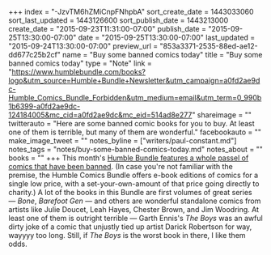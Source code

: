 +++
index = "-JzvTM6hZMiCnpFNhpbA"
sort_create_date = 1443033060
sort_last_updated = 1443126600
sort_publish_date = 1443213000
create_date = "2015-09-23T11:31:00-07:00"
publish_date = "2015-09-25T13:30:00-07:00"
date = "2015-09-25T13:30:00-07:00"
last_updated = "2015-09-24T13:30:00-07:00"
preview_url = "853a3371-2535-88ed-ae12-dd677c25b2cf"
name = "Buy some banned comics today"
title = "Buy some banned comics today"
type = "Note"
link = "https://www.humblebundle.com/books?logo&utm_source=Humble+Bundle+Newsletter&utm_campaign=a0fd2ae9dc-Humble_Comics_Bundle_Forbidden&utm_medium=email&utm_term=0_990b1b6399-a0fd2ae9dc-124184005&mc_cid=a0fd2ae9dc&mc_eid=514ad8e277"
shareimage = ""
twitterauto = "Here are some banned comic books for you to buy. At least one of them is terrible, but many of them are wonderful."
facebookauto = ""
make_image_tweet = ""
notes_byline = ["writers/paul-constant.md"]
notes_tags = "notes/buy-some-banned-comics-today.md"
notes_about = ""
books = ""
+++
This month's [Humble Bundle features a whole passel of comics that have been banned](https://www.humblebundle.com/books?logo&utm_source=Humble+Bundle+Newsletter&utm_campaign=a0fd2ae9dc-Humble_Comics_Bundle_Forbidden&utm_medium=email&utm_term=0_990b1b6399-a0fd2ae9dc-124184005&mc_cid=a0fd2ae9dc&mc_eid=514ad8e277). (In case you're not familiar with the premise, the Humble Comics Bundle offers e-book editions of comics for a single low price, with a set-your-own-amount of that price going directly to charity.) A lot of the books in this Bundle are first volumes of great series — *Bone*, *Barefoot Gen* — and others are wonderful standalone comics from artists like Julie Doucet, Leah Hayes, Chester Brown, and Jim Woodring. At least one of them is outright terrible — Garth Ennis's *The Boys* was an awful dirty joke of a comic that unjustly tied up artist Darick Robertson for way, wayyyy too long. Still, if *The Boys* is the worst book in there, I like them odds.
